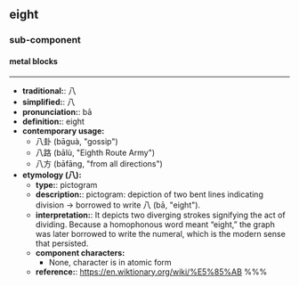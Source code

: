 ## eight
### sub-component
#### metal blocks
---
- **traditional:**: 八
- **simplified:**: 八
- **pronunciation:**: bā
- **definition:**: eight
- **contemporary usage:**
  - 八卦 (bāguà, "gossip")
  - 八路 (bālù, "Eighth Route Army")
  - 八方 (bāfāng, "from all directions")
- **etymology (八):**
  - **type:**: pictogram
  - **description:**: pictogram: depiction of two bent lines indicating division → borrowed to write 八 (bā, "eight").
  - **interpretation:**: It depicts two diverging strokes signifying the act of dividing. Because a homophonous word meant “eight,” the graph was later borrowed to write the numeral, which is the modern sense that persisted.
  - **component characters:**
    - None, character is in atomic form
  - **reference:**: https://en.wiktionary.org/wiki/%E5%85%AB
%%%